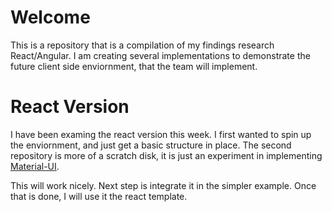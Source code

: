 # Welcome
This is a repository that is a compilation of my findings research React/Angular.  I am creating several implementations to demonstrate the future client side enviornment, that the team will implement.

# React Version
I have been examing the react version this week.  I first wanted to spin up the enviornment, and just get a basic structure in place.  The second repository is more of a scratch disk, it is just an experiment in implementing [Material-UI](http://www.material-ui.com).

This will work nicely. Next step is integrate it in the simpler example. Once that is done, I will use it the react template.
